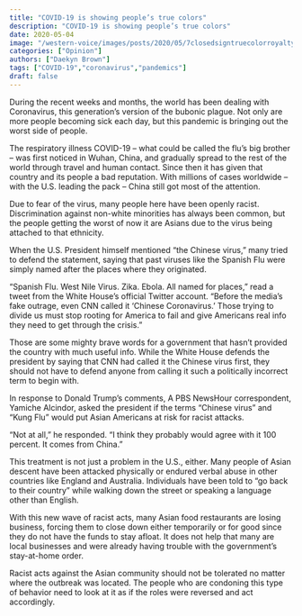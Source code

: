 ```yaml
---
title: "COVID-19 is showing people’s true colors"
description: "COVID-19 is showing people’s true colors"
date: 2020-05-04
image: "/western-voice/images/posts/2020/05/7closedsigntruecolorroyaltyfreepixabaytobiasheine.jpg"
categories: ["Opinion"]
authors: ["Daekyn Brown"]
tags: ["COVID-19","coronavirus","pandemics"]
draft: false
---
```

During the recent weeks and months, the world has been dealing with Coronavirus, this generation’s version of the bubonic plague. Not only are more people becoming sick each day, but this pandemic is bringing out the worst side of people.

The respiratory illness COVID-19 – what could be called the flu’s big brother – was first noticed in Wuhan, China, and gradually spread to the rest of the world through travel and human contact. Since then it has given that country and its people a bad reputation. With millions of cases worldwide – with the U.S. leading the pack – China still got most of the attention.

Due to fear of the virus, many people here have been openly racist. Discrimination against non-white minorities has always been common, but the people getting the worst of now it are Asians due to the virus being attached to that ethnicity.

When the U.S. President himself mentioned “the Chinese virus,” many tried to defend the statement, saying that past viruses like the Spanish Flu were simply named after the places where they originated.

“Spanish Flu. West Nile Virus. Zika. Ebola. All named for places,” read a tweet from the White House’s official Twitter account. “Before the media’s fake outrage, even CNN called it ‘Chinese Coronavirus.’ Those trying to divide us must stop rooting for America to fail and give Americans real info they need to get through the crisis.”

Those are some mighty brave words for a government that hasn’t provided the country with much useful info. While the White House defends the president by saying that CNN had called it the Chinese virus first, they should not have to defend anyone from calling it such a politically incorrect term to begin with.

In response to Donald Trump’s comments, A PBS NewsHour correspondent, Yamiche Alcindor, asked the president if the terms “Chinese virus” and “Kung Flu” would put Asian Americans at risk for racist attacks.

“Not at all,” he responded. “I think they probably would agree with it 100 percent. It comes from China.”

This treatment is not just a problem in the U.S., either. Many people of Asian descent have been attacked physically or endured verbal abuse in other countries like England and Australia. Individuals have been told to “go back to their country” while walking down the street or speaking a language other than English.

With this new wave of racist acts, many Asian food restaurants are losing business, forcing them to close down either temporarily or for good since they do not have the funds to stay afloat. It does not help that many are local businesses and were already having trouble with the government’s stay-at-home order.

Racist acts against the Asian community should not be tolerated no matter where the outbreak was located. The people who are condoning this type of behavior need to look at it as if the roles were reversed and act accordingly.